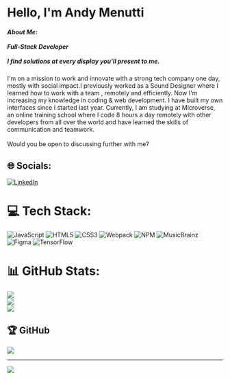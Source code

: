 <div xmlns="http://www.w3.org/1999/xhtml">
<h1>Hello, I'm Andy Menutti</h2>

<h5>About Me:<br><br>
Full-Stack Developer<br>
<br> 
I find solutions at every display you'll present to me.</h2>

  I'm on a mission to work and innovate with a strong tech company one day, mostly with social impact.I previously worked as a Sound Designer where I learned how to work with a team , remotely and efficiently. Now I'm increasing my knowledge in coding & web development. I have built my own interfaces since I started last year. Currently, I am studying at Microverse, an online training school where I code 8 hours a day remotely with other developers from all over the world and have learned the skills of communication and teamwork.<br><br>
Would you be open to discussing further with me? <br>



## 🌐 Socials:
[![LinkedIn](https://img.shields.io/badge/LinkedIn-%230077B5.svg?logo=linkedin&logoColor=white)](https://linkedin.com/in/http://bitly.ws/sQ85) 

# 💻 Tech Stack:
![JavaScript](https://img.shields.io/badge/javascript-%23323330.svg?style=for-the-badge&logo=javascript&logoColor=%23F7DF1E) ![HTML5](https://img.shields.io/badge/html5-%23E34F26.svg?style=for-the-badge&logo=html5&logoColor=white) ![CSS3](https://img.shields.io/badge/css3-%231572B6.svg?style=for-the-badge&logo=css3&logoColor=white) ![Webpack](https://img.shields.io/badge/webpack-%238DD6F9.svg?style=for-the-badge&logo=webpack&logoColor=black) ![NPM](https://img.shields.io/badge/NPM-%23000000.svg?style=for-the-badge&logo=npm&logoColor=white) ![MusicBrainz](https://img.shields.io/badge/Musicbrainz-EB743B?style=for-the-badge&logo=musicbrainz&logoColor=BA478F) 	![Figma](https://img.shields.io/badge/figma-%23F24E1E.svg?style=for-the-badge&logo=figma&logoColor=white) ![TensorFlow](https://img.shields.io/badge/TensorFlow-%23FF6F00.svg?style=for-the-badge&logo=TensorFlow&logoColor=white)
# 📊 GitHub Stats:
![](https://github-readme-stats.vercel.app/api?username=andym80&theme=bear&hide_border=false&include_all_commits=true&count_private=true)<br/>
![](https://github-readme-streak-stats.herokuapp.com/?user=andym80&theme=bear&hide_border=false)<br/>
![](https://github-readme-stats.vercel.app/api/top-langs/?username=andym80&theme=bear&hide_border=false&include_all_commits=true&count_private=true&layout=compact)

## 🏆 GitHub 
![](https://github-profile-trophy.vercel.app/?username=andym80&theme=discord&no-frame=false&no-bg=true&margin-w=4)

---
[![](https://visitcount.itsvg.in/api?id=andym80&icon=0&color=6)](https://visitcount.itsvg.in)

<div>

